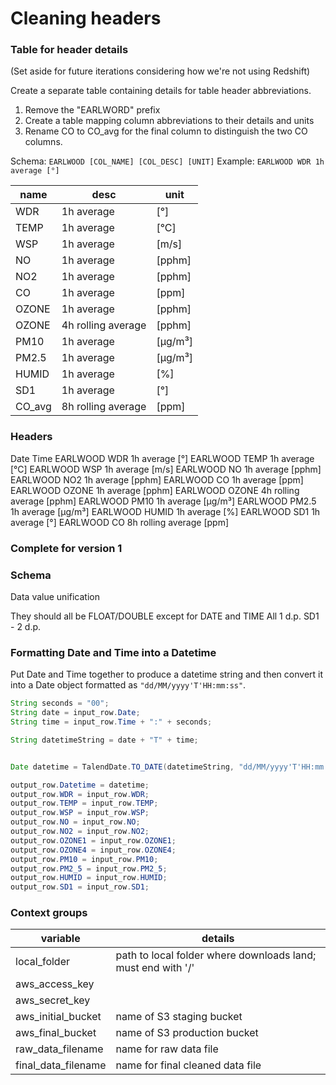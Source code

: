 # Cleaning headers

### Table for header details

(Set aside for future iterations considering how we're not using Redshift)

Create a separate table containing details for table header abbreviations.

1. Remove the "EARLWORD" prefix
2. Create a table mapping column abbreviations to their details and units
3. Rename CO to CO_avg for the final column to distinguish the two CO columns.

Schema: `EARLWOOD [COL_NAME] [COL_DESC] [UNIT]`
Example: `EARLWOOD WDR 1h average [°]`

| name   | desc               | unit    |
| ------ | ------------------ | ------- |
| WDR    | 1h average         | [°]     |
| TEMP   | 1h average         | [°C]    |
| WSP    | 1h average         | [m/s]   |
| NO     | 1h average         | [pphm]  |
| NO2    | 1h average         | [pphm]  |
| CO     | 1h average         | [ppm]   |
| OZONE  | 1h average         | [pphm]  |
| OZONE  | 4h rolling average | [pphm]  |
| PM10   | 1h average         | [µg/m³] |
| PM2.5  | 1h average         | [µg/m³] |
| HUMID  | 1h average         | [%]     |
| SD1    | 1h average         | [°]     |
| CO_avg | 8h rolling average | [ppm]   |

### Headers

Date
Time
EARLWOOD WDR 1h average [°]
EARLWOOD TEMP 1h average [°C]
EARLWOOD WSP 1h average [m/s]
EARLWOOD NO 1h average [pphm]
EARLWOOD NO2 1h average [pphm]
EARLWOOD CO 1h average [ppm]
EARLWOOD OZONE 1h average [pphm]
EARLWOOD OZONE 4h rolling average [pphm]
EARLWOOD PM10 1h average [µg/m³]
EARLWOOD PM2.5 1h average [µg/m³]
EARLWOOD HUMID 1h average [%]
EARLWOOD SD1 1h average [°]
EARLWOOD CO 8h rolling average [ppm]

### Complete for version 1

### Schema

Data value unification

They should all be FLOAT/DOUBLE except for DATE and TIME
All 1 d.p.
SD1 - 2 d.p.

### Formatting Date and Time into a Datetime

Put Date and Time together to produce a datetime string and then convert it into a Date object formatted as `"dd/MM/yyyy'T'HH:mm:ss"`.

```java
String seconds = "00";
String date = input_row.Date;
String time = input_row.Time + ":" + seconds;

String datetimeString = date + "T" + time;


Date datetime = TalendDate.TO_DATE(datetimeString, "dd/MM/yyyy'T'HH:mm:ss");

output_row.Datetime = datetime;
output_row.WDR = input_row.WDR;
output_row.TEMP = input_row.TEMP;
output_row.WSP = input_row.WSP;
output_row.NO = input_row.NO;
output_row.NO2 = input_row.NO2;
output_row.OZONE1 = input_row.OZONE1;
output_row.OZONE4 = input_row.OZONE4;
output_row.PM10 = input_row.PM10;
output_row.PM2_5 = input_row.PM2_5;
output_row.HUMID = input_row.HUMID;
output_row.SD1 = input_row.SD1;
```

### Context groups

| variable            | details                                                      |
| ------------------- | ------------------------------------------------------------ |
| local_folder        | path to local folder where downloads land; must end with '/' |
| aws_access_key      |                                                              |
| aws_secret_key      |                                                              |
| aws_initial_bucket  | name of S3 staging bucket                                    |
| aws_final_bucket    | name of S3 production bucket                                 |
| raw_data_filename   | name for raw data file                                       |
| final_data_filename | name for final cleaned data file                             |
